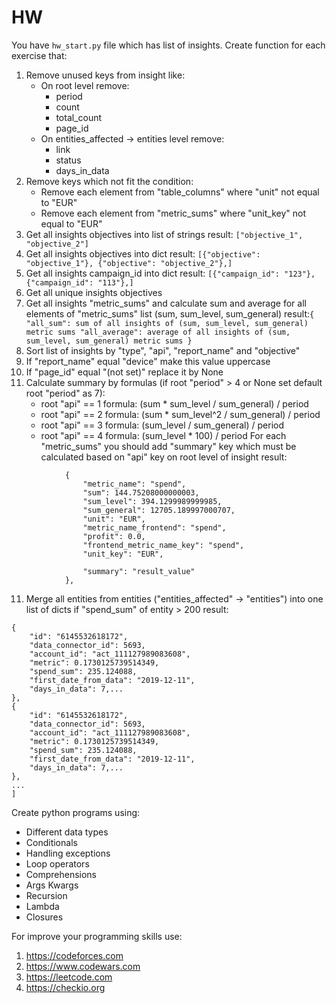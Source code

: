 # HW
You have `hw_start.py` file which has list of insights.
Create function for each exercise that:
1. Remove unused keys from insight like:
    * On root level remove:
        * period
        * count
        * total_count
        * page_id
    * On entities_affected -> entities level remove:
        * link
        * status
        * days_in_data
2. Remove keys which not fit the condition:
    * Remove each element from "table_columns" where "unit" not equal to "EUR"
    * Remove each element from "metric_sums" where "unit_key" not equal to "EUR"
3. Get all insights objectives into list of strings result: `["objective_1", "objective_2"]`
4. Get all insights objectives into dict result: `[{"objective": "objective_1"}, {"objective": "objective_2"},]`
5. Get all insights campaign_id into dict result: `[{"campaign_id": "123"}, {"campaign_id": "113"},]`
5. Get all unique insights objectives
6. Get all insights "metric_sums" and calculate sum and average 
for all elements of "metric_sums" list (sum, sum_level, sum_general) 
result:`{
"all_sum": sum of all insights of (sum, sum_level, sum_general) metric sums
"all_average": average of all insights of (sum, sum_level, sum_general) metric sums
}`
7. Sort list of insights by "type", "api", "report_name" and "objective"
8. If "report_name" equal "device" make this value uppercase
9. If "page_id" equal "(not set)" replace it by None
10. Calculate summary by formulas (if root "period" > 4 or None set default root "period" as 7):
    * root "api" == 1 formula: (sum * sum_level / sum_general) / period
    * root "api" == 2 formula: (sum * sum_level^2 / sum_general) / period
    * root "api" == 3 formula: (sum_level / sum_general) / period
    * root "api" == 4 formula: (sum_level * 100) / period
For each "metric_sums" you should add "summary" key which must be calculated based on "api" key on root level of insight
result:
```"metric_sums": [
            {
                "metric_name": "spend",
                "sum": 144.75208000000003,
                "sum_level": 394.1299989999985,
                "sum_general": 12705.189997000707,
                "unit": "EUR",
                "metric_name_frontend": "spend",
                "profit": 0.0,
                "frontend_metric_name_key": "spend",
                "unit_key": "EUR",

                "summary": "result_value"
            },
```
11. Merge all entities from entities ("entities_affected" -> "entities") into one list of dicts if "spend_sum" of entity > 200
result: 
```[
{
    "id": "6145532618172",
    "data_connector_id": 5693,
    "account_id": "act_111127989083608",
    "metric": 0.1730125739514349,
    "spend_sum": 235.124088,
    "first_date_from_data": "2019-12-11",
    "days_in_data": 7,...
},
{
    "id": "6145532618172",
    "data_connector_id": 5693,
    "account_id": "act_111127989083608",
    "metric": 0.1730125739514349,
    "spend_sum": 235.124088,
    "first_date_from_data": "2019-12-11",
    "days_in_data": 7,...
},
...
]
```

Create python programs using:
* Different data types
* Conditionals
* Handling exceptions
* Loop operators
* Comprehensions
* Args Kwargs
* Recursion
* Lambda
* Closures

For improve your programming skills use:
1. https://codeforces.com
2. https://www.codewars.com
3. https://leetcode.com
4. https://checkio.org
